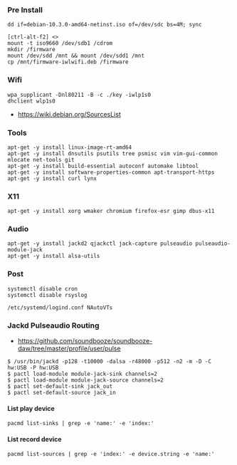 ### Pre Install

```
dd if=debian-10.3.0-amd64-netinst.iso of=/dev/sdc bs=4M; sync
```

```
[ctrl-alt-f2] <>
mount -t iso9660 /dev/sdb1 /cdrom
mkdir /firmware
mount /dev/sdd /mnt && mount /dev/sdd1 /mnt
cp /mnt/firmware-iwlwifi.deb /firmware
```

### Wifi

```
wpa_supplicant -Dnl80211 -B -c ./key -iwlp1s0
dhclient wlp1s0
```

- https://wiki.debian.org/SourcesList

### Tools

```
apt-get -y install linux-image-rt-amd64
apt-get -y install dnsutils psutils tree psmisc vim vim-gui-common mlocate net-tools git 
apt-get -y install build-essential autoconf automake libtool
apt-get -y install software-properties-common apt-transport-https
apt-get -y install curl lynx
```

### X11

```
apt-get -y install xorg wmaker chromium firefox-esr gimp dbus-x11
```

### Audio

```
apt-get -y install jackd2 qjackctl jack-capture pulseaudio pulseaudio-module-jack
apt-get -y install alsa-utils
```

### Post

```
systemctl disable cron
systemctl disable rsyslog

/etc/systemd/logind.conf NAutoVTs
```

### Jackd Pulseaudio Routing

- https://github.com/soundbooze/soundbooze-daw/tree/master/profile/user/pulse

```
$ /usr/bin/jackd -p128 -t10000 -dalsa -r48000 -p512 -n2 -m -D -C hw:USB -P hw:USB
$ pactl load-module module-jack-sink channels=2
$ pactl load-module module-jack-source channels=2
$ pactl set-default-sink jack_out
$ pactl set-default-source jack_in
```

#### List play device

```
pacmd list-sinks | grep -e 'name:' -e 'index:'
```
  
#### List record device

```
pacmd list-sources | grep -e 'index:' -e device.string -e 'name:'
```
